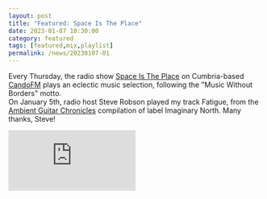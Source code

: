 ```yaml
---
layout: post
title: "Featured: Space Is The Place"
date: 2023-01-07 10:30:00
category: featured
tags: [featured,mix,playlist]
permalink: /news/20230107-01
---
```


Every Thursday, the radio show [Space Is The Place](https://linktr.ee/SpaceIsThePlaceRadioShow) on Cumbria-based [CandoFM](https://candofm.co.uk/) plays an eclectic music selection, following the "Music Without Borders" motto. <!--more--><br/>
On January 5th, radio host Steve Robson played my track Fatigue, from the [Ambient Guitar Chronicles](https://imaginarynorth.bandcamp.com/album/ambient-guitar-chronicles) compilation of label Imaginary North. Many thanks, Steve!<br/>

<iframe width="50%" height="120" src="https://www.mixcloud.com/widget/iframe/?hide_cover=1&feed=%2FSpaceIsThePlaceRadioShow%2Fspace-is-the-place-05-01-23%2F" frameborder="0" ></iframe>

